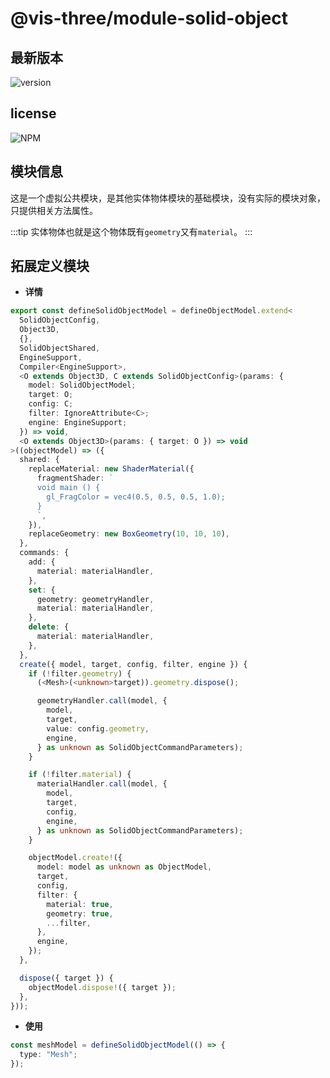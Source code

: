 # @vis-three/module-solid-object

## 最新版本

<img alt="version" src="https://img.shields.io/npm/v/@vis-three/module-solid-object">

## license

<img alt="NPM" src="https://img.shields.io/npm/l/@vis-three/module-solid-object?color=blue">

## 模块信息

这是一个虚拟公共模块，是其他实体物体模块的基础模块，没有实际的模块对象，只提供相关方法属性。

:::tip
实体物体也就是这个物体既有`geometry`又有`material`。
:::

## 拓展定义模块

- **详情**

```ts
export const defineSolidObjectModel = defineObjectModel.extend<
  SolidObjectConfig,
  Object3D,
  {},
  SolidObjectShared,
  EngineSupport,
  Compiler<EngineSupport>,
  <O extends Object3D, C extends SolidObjectConfig>(params: {
    model: SolidObjectModel;
    target: O;
    config: C;
    filter: IgnoreAttribute<C>;
    engine: EngineSupport;
  }) => void,
  <O extends Object3D>(params: { target: O }) => void
>((objectModel) => ({
  shared: {
    replaceMaterial: new ShaderMaterial({
      fragmentShader: `
      void main () {
        gl_FragColor = vec4(0.5, 0.5, 0.5, 1.0);
      }
      `,
    }),
    replaceGeometry: new BoxGeometry(10, 10, 10),
  },
  commands: {
    add: {
      material: materialHandler,
    },
    set: {
      geometry: geometryHandler,
      material: materialHandler,
    },
    delete: {
      material: materialHandler,
    },
  },
  create({ model, target, config, filter, engine }) {
    if (!filter.geometry) {
      (<Mesh>(<unknown>target)).geometry.dispose();

      geometryHandler.call(model, {
        model,
        target,
        value: config.geometry,
        engine,
      } as unknown as SolidObjectCommandParameters);
    }

    if (!filter.material) {
      materialHandler.call(model, {
        model,
        target,
        config,
        engine,
      } as unknown as SolidObjectCommandParameters);
    }

    objectModel.create!({
      model: model as unknown as ObjectModel,
      target,
      config,
      filter: {
        material: true,
        geometry: true,
        ...filter,
      },
      engine,
    });
  },

  dispose({ target }) {
    objectModel.dispose!({ target });
  },
}));
```

- **使用**

```ts
const meshModel = defineSolidObjectModel(() => {
  type: "Mesh";
});
```
